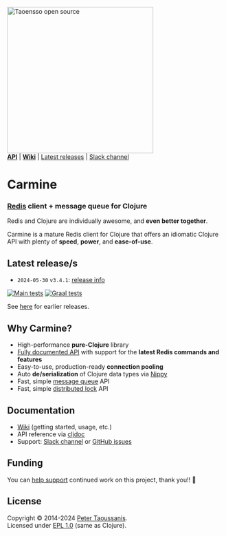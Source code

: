 <a href="https://www.taoensso.com/clojure" title="More stuff by @ptaoussanis at www.taoensso.com"><img src="https://www.taoensso.com/open-source.png" alt="Taoensso open source" width="340"/></a>  
[**API**][cljdoc] | [**Wiki**][GitHub wiki] | [Latest releases](#latest-releases) | [Slack channel][]

# Carmine

### [Redis](https://en.wikipedia.org/wiki/Redis) client + message queue for Clojure

Redis and Clojure are individually awesome, and **even better together**.

Carmine is a mature Redis client for Clojure that offers an idiomatic Clojure API with plenty of **speed**, **power**, and **ease-of-use**.

## Latest release/s

- `2024-05-30` `v3.4.1`: [release info](../../releases/tag/v3.4.1)

[![Main tests][Main tests SVG]][Main tests URL]
[![Graal tests][Graal tests SVG]][Graal tests URL]

See [here][GitHub releases] for earlier releases.

## Why Carmine?

- High-performance **pure-Clojure** library
- [Fully documented API](https://cljdoc.org/d/com.taoensso/carmine/CURRENT/api/taoensso.carmine) with support for the **latest Redis commands and features**
- Easy-to-use, production-ready **connection pooling**
- Auto **de/serialization** of Clojure data types via [Nippy](https://www.taoensso.com/nippy)
- Fast, simple [message queue](../../wiki/3-Message-queue) API
- Fast, simple [distributed lock](https://cljdoc.org/d/com.taoensso/carmine/CURRENT/api/taoensso.carmine.locks) API

## Documentation

- [Wiki][GitHub wiki] (getting started, usage, etc.)
- API reference via [cljdoc]
- Support: [Slack channel][] or [GitHub issues][]

## Funding

You can [help support][sponsor] continued work on this project, thank you!! 🙏

## License

Copyright &copy; 2014-2024 [Peter Taoussanis][].  
Licensed under [EPL 1.0](LICENSE.txt) (same as Clojure).

<!-- Common -->

[GitHub releases]: ../../releases
[GitHub issues]:   ../../issues
[GitHub wiki]:     ../../wiki
[Slack channel]: https://www.taoensso.com/carmine/slack

[Peter Taoussanis]: https://www.taoensso.com
[sponsor]:          https://www.taoensso.com/sponsor

<!-- Project -->

[cljdoc]: https://cljdoc.org/d/com.taoensso/carmine/

[Clojars SVG]: https://img.shields.io/clojars/v/com.taoensso/carmine.svg
[Clojars URL]: https://clojars.org/com.taoensso/carmine

[Main tests SVG]:  https://github.com/taoensso/carmine/actions/workflows/main-tests.yml/badge.svg
[Main tests URL]:  https://github.com/taoensso/carmine/actions/workflows/main-tests.yml
[Graal tests SVG]: https://github.com/taoensso/carmine/actions/workflows/graal-tests.yml/badge.svg
[Graal tests URL]: https://github.com/taoensso/carmine/actions/workflows/graal-tests.yml
